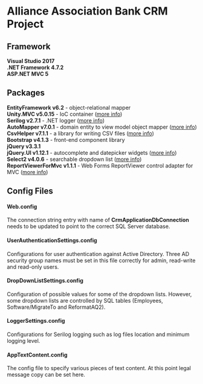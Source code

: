 # Alliance Association Bank CRM Project

## Framework
**Visual Studio 2017**  
**.NET Framework 4.7.2**  
**ASP.NET MVC 5**  

## Packages
**EntityFramework v6.2** - object-relational mapper  
**Unity.MVC v5.0.15** - IoC container ([more info](https://github.com/unitycontainer))  
**Serilog v2.7.1** - .NET logger ([more info](https://serilog.net/))  
**AutoMapper v7.0.1** - domain entity to view model object mapper ([more info](https://automapper.org/))  
**CsvHelper v7.1.1** - a library for writing CSV files ([more info](https://joshclose.github.io/CsvHelper/))       
**Bootstrap v4.1.3** - front-end component library  
**jQuery v3.3.1**  
**jQuery.UI v1.12.1** - autocomplete and datepicker widgets ([more info](https://jqueryui.com/))    
**Select2 v4.0.6** - searchable dropdown list ([more info](https://select2.org/))  
**ReportViewerForMvc v1.1.1** - Web Forms ReportViewer control adapter for MVC ([more info](https://github.com/chasoliveira/ReportViewerForMvc))  

## Config Files
#### Web.config
The connection string entry with name of **CrmApplicationDbConnection** needs to be updated to point to the correct SQL Server database.
#### UserAuthenticationSettings.config
Configurations for user authentication against Active Directory. Three AD security group names must be set in this file correctly for admin, read-write and read-only users.
#### DropDownListSettings.config
Configuration of possible values for some of the dropdown lists. However, some dropdown lists are controlled by SQL tables (Employees, Software/MigrateTo and ReformatAQ2).
#### LoggerSettings.config
Configurations for Serilog logging such as log files location and minimum logging level.
#### AppTextContent.config
The config file to specify various pieces of text content. At this point legal message copy can be set here.

